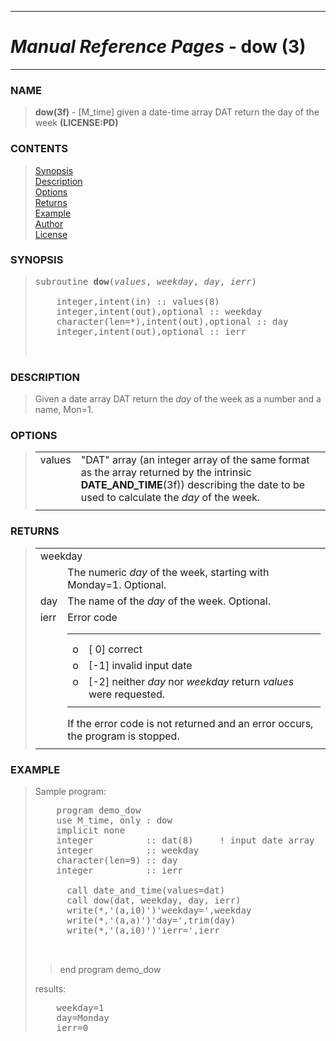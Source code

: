 <?
<body>
  <a name="top" id="top"></a>
  <div id="Container">
    <div id="Content">
      <div class="c18">
        <hr />
        <h1><i>Manual Reference Pages -</i> dow (3)</h1>
        <hr />
      </div><a name="0"></a>
      <h3><a name="0">NAME</a></h3>
      <blockquote>
        <b>dow(3f)</b> - [M_time] given a date-time array DAT return the day of the week <b>(LICENSE:PD)</b>
      </blockquote><a name="contents" id="contents"></a>
      <h3>CONTENTS</h3>
      <blockquote>
        <a href="#1">Synopsis</a><br />
        <a href="#2">Description</a><br />
        <a href="#3">Options</a><br />
        <a href="#4">Returns</a><br />
        <a href="#5">Example</a><br />
        <a href="#6">Author</a><br />
        <a href="#7">License</a><br />
      </blockquote><a name="8"></a>
      <h3><a name="8">SYNOPSIS</a></h3>
      <blockquote>
        <pre>
subroutine <b>dow</b>(<i>values</i>, <i>weekday</i>, <i>day</i>, <i>ierr</i>)
<br />    integer,intent(in) :: values(8)
    integer,intent(out),optional :: weekday
    character(len=*),intent(out),optional :: day
    integer,intent(out),optional :: ierr
<br />
</pre>
      </blockquote><a name="2"></a>
      <h3><a name="2">DESCRIPTION</a></h3>
      <blockquote>
        Given a date array DAT return the <i>day</i> of the week as a number and a name, Mon=1.
      </blockquote><a name="3"></a>
      <h3><a name="3">OPTIONS</a></h3>
      <blockquote>
        <table cellpadding="3">
          <tr valign="top">
            <td class="c19" width="6%" nowrap="nowrap">values</td>
            <td valign="bottom">"DAT" array (an integer array of the same format as the array returned by the intrinsic <b>DATE_AND_TIME</b>(3f)) describing
            the date to be used to calculate the <i>day</i> of the week.</td>
          </tr>
          <tr>
            <td></td>
          </tr>
        </table>
      </blockquote><a name="4"></a>
      <h3><a name="4">RETURNS</a></h3>
      <blockquote>
        <table cellpadding="3">
          <tr valign="top">
            <td class="c19" colspan="2">weekday</td>
          </tr>
          <tr valign="top">
            <td width="6%"></td>
            <td>The numeric <i>day</i> of the week, starting with Monday=1. Optional.</td>
          </tr>
          <tr valign="top">
            <td class="c19" width="6%" nowrap="nowrap">day</td>
            <td valign="bottom">The name of the <i>day</i> of the week. Optional.</td>
          </tr>
          <tr valign="top">
            <td class="c19" width="6%" nowrap="nowrap">ierr</td>
            <td valign="bottom">
              Error code
              <table width="100%" cellpadding="3">
                <!-- tsb: Error code
 -->
                <tr>
                  <td></td>
                </tr>
                <tr>
                  <td></td>
                </tr>
                <tr valign="top">
                  <td width="3%">o</td>
                  <td>[ 0] correct</td>
                </tr>
                <tr valign="top">
                  <td width="3%">o</td>
                  <td>[-1] invalid input date</td>
                </tr>
                <tr valign="top">
                  <td width="3%">o</td>
                  <td>[-2] neither <i>day</i> nor <i>weekday</i> return <i>values</i> were requested.</td>
                </tr>
                <tr>
                  <td></td>
                </tr>
              </table>If the error code is not returned and an error occurs, the program is stopped.
            </td>
          </tr>
          <tr>
            <td></td>
          </tr>
        </table>
      </blockquote><a name="5"></a>
      <h3><a name="5">EXAMPLE</a></h3>
      <blockquote>
        Sample program:
        <pre>
    program demo_dow
    use M_time, only : dow
    implicit none
    integer          :: dat(8)     ! input date array
    integer          :: weekday
    character(len=9) :: day
    integer          :: ierr
<br />      call date_and_time(values=dat)
      call dow(dat, weekday, day, ierr)
      write(*,'(a,i0)')'weekday=',weekday
      write(*,'(a,a)')'day=',trim(day)
      write(*,'(a,i0)')'ierr=',ierr
<br />
</pre>
        <blockquote>
          end program demo_dow
        </blockquote>
        <p>results:</p>
        <pre>
    weekday=1
    day=Monday
    ierr=0
</pre>
      </blockquote><a name="6"></a>
    </div>
  </div>
</body>
